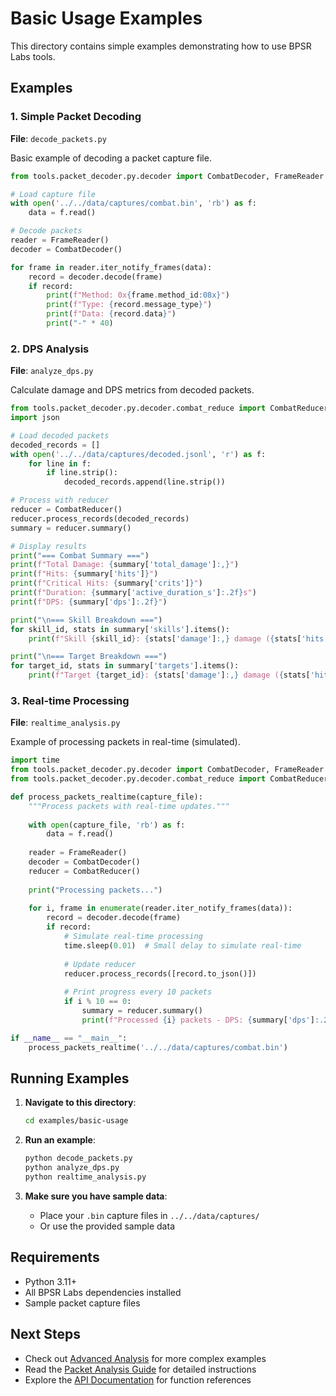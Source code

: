 # Basic Usage Examples

This directory contains simple examples demonstrating how to use BPSR Labs tools.

## Examples

### 1. Simple Packet Decoding
**File**: `decode_packets.py`

Basic example of decoding a packet capture file.

```python
from tools.packet_decoder.py.decoder import CombatDecoder, FrameReader

# Load capture file
with open('../../data/captures/combat.bin', 'rb') as f:
    data = f.read()

# Decode packets
reader = FrameReader()
decoder = CombatDecoder()

for frame in reader.iter_notify_frames(data):
    record = decoder.decode(frame)
    if record:
        print(f"Method: 0x{frame.method_id:08x}")
        print(f"Type: {record.message_type}")
        print(f"Data: {record.data}")
        print("-" * 40)
```

### 2. DPS Analysis
**File**: `analyze_dps.py`

Calculate damage and DPS metrics from decoded packets.

```python
from tools.packet_decoder.py.decoder.combat_reduce import CombatReducer
import json

# Load decoded packets
decoded_records = []
with open('../../data/captures/decoded.jsonl', 'r') as f:
    for line in f:
        if line.strip():
            decoded_records.append(line.strip())

# Process with reducer
reducer = CombatReducer()
reducer.process_records(decoded_records)
summary = reducer.summary()

# Display results
print("=== Combat Summary ===")
print(f"Total Damage: {summary['total_damage']:,}")
print(f"Hits: {summary['hits']}")
print(f"Critical Hits: {summary['crits']}")
print(f"Duration: {summary['active_duration_s']:.2f}s")
print(f"DPS: {summary['dps']:.2f}")

print("\n=== Skill Breakdown ===")
for skill_id, stats in summary['skills'].items():
    print(f"Skill {skill_id}: {stats['damage']:,} damage ({stats['hits']} hits)")

print("\n=== Target Breakdown ===")
for target_id, stats in summary['targets'].items():
    print(f"Target {target_id}: {stats['damage']:,} damage ({stats['hits']} hits)")
```

### 3. Real-time Processing
**File**: `realtime_analysis.py`

Example of processing packets in real-time (simulated).

```python
import time
from tools.packet_decoder.py.decoder import CombatDecoder, FrameReader
from tools.packet_decoder.py.decoder.combat_reduce import CombatReducer

def process_packets_realtime(capture_file):
    """Process packets with real-time updates."""
    
    with open(capture_file, 'rb') as f:
        data = f.read()
    
    reader = FrameReader()
    decoder = CombatDecoder()
    reducer = CombatReducer()
    
    print("Processing packets...")
    
    for i, frame in enumerate(reader.iter_notify_frames(data)):
        record = decoder.decode(frame)
        if record:
            # Simulate real-time processing
            time.sleep(0.01)  # Small delay to simulate real-time
            
            # Update reducer
            reducer.process_records([record.to_json()])
            
            # Print progress every 10 packets
            if i % 10 == 0:
                summary = reducer.summary()
                print(f"Processed {i} packets - DPS: {summary['dps']:.2f}")

if __name__ == "__main__":
    process_packets_realtime('../../data/captures/combat.bin')
```

## Running Examples

1. **Navigate to this directory**:
   ```bash
   cd examples/basic-usage
   ```

2. **Run an example**:
   ```bash
   python decode_packets.py
   python analyze_dps.py
   python realtime_analysis.py
   ```

3. **Make sure you have sample data**:
   - Place your `.bin` capture files in `../../data/captures/`
   - Or use the provided sample data

## Requirements

- Python 3.11+
- All BPSR Labs dependencies installed
- Sample packet capture files

## Next Steps

- Check out [Advanced Analysis](../advanced-analysis/) for more complex examples
- Read the [Packet Analysis Guide](../../docs/guides/packet-analysis.md) for detailed instructions
- Explore the [API Documentation](../../docs/api/) for function references
